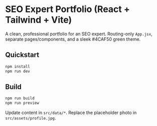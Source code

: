 # SEO Expert Portfolio (React + Tailwind + Vite)

A clean, professional portfolio for an SEO expert. Routing-only `App.jsx`, separate pages/components, and a sleek #4CAF50 green theme.

## Quickstart
```bash
npm install
npm run dev
```

## Build
```bash
npm run build
npm run preview
```

Update content in `src/data/*`. Replace the placeholder photo in `src/assets/profile.jpg`.
